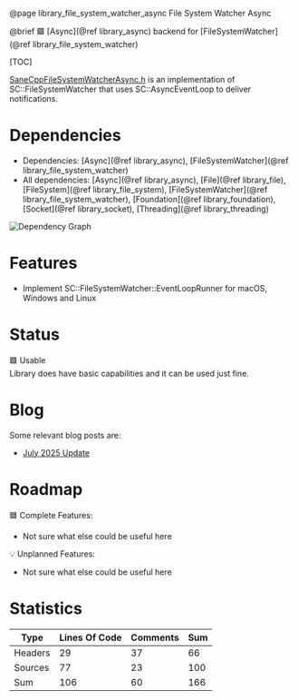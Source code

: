 @page library_file_system_watcher_async File System Watcher Async

@brief 🟩 [Async](@ref library_async) backend for [FileSystemWatcher](@ref library_file_system_watcher)

[TOC]

[SaneCppFileSystemWatcherAsync.h](https://github.com/Pagghiu/SaneCppLibraries/releases/latest/download/SaneCppFileSystemWatcherAsync.h) is an implementation of SC::FileSystemWatcher that uses SC::AsyncEventLoop to deliver notifications.

# Dependencies
- Dependencies: [Async](@ref library_async), [FileSystemWatcher](@ref library_file_system_watcher)
- All dependencies: [Async](@ref library_async), [File](@ref library_file), [FileSystem](@ref library_file_system), [FileSystemWatcher](@ref library_file_system_watcher), [Foundation](@ref library_foundation), [Socket](@ref library_socket), [Threading](@ref library_threading)

![Dependency Graph](FileSystemWatcherAsync.svg)


# Features
- Implement SC::FileSystemWatcher::EventLoopRunner for macOS, Windows and Linux

# Status
🟩 Usable  
Library does have basic capabilities and it can be used just fine.

# Blog

Some relevant blog posts are:

- [July 2025 Update](https://pagghiu.github.io/site/blog/2025-07-31-SaneCppLibrariesUpdate.html)

# Roadmap

🟦 Complete Features:
- Not sure what else could be useful here

💡 Unplanned Features:
- Not sure what else could be useful here

# Statistics
| Type      | Lines Of Code | Comments  | Sum   |
|-----------|---------------|-----------|-------|
| Headers   | 29			| 37		| 66	|
| Sources   | 77			| 23		| 100	|
| Sum       | 106			| 60		| 166	|
